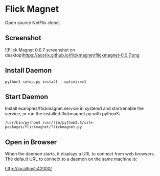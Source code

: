# Flick Magnet

Open source NetFlix clone.

## Screenshot

![Flick Magnet 0.0.7 screenshot on desktop]https://acerix.github.io/flickmagnet/flickmagnet-0.0.7.png

## Install Daemon

```
python3 setup.py install --optimize=1
```

## Start Daemon

Install examples/flickmagnet.service in systemd and start/enable the service, or run the installed flickmagnet.py with python3:

```
/usr/bin/python3 /usr/lib/python3.5/site-packages/flickmagnet/flickmagnet.py
```

## Open in Browser

When the daemon starts, it displays a URL to connect from web browsers. The default URL to connect to a daemon on the same machine is:

[http://localhost:42000/](http://localhost:42000/)
